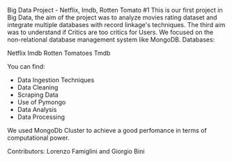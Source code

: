 Big Data Project - Netflix, Imdb, Rotten Tomato #1
This is our first project in Big Data, the aim of the project was to analyze movies rating dataset and integrate multiple databases with record linkage's techniques. 
The third aim was to understand if Critics are too critics for Users. We focused on the non-relational database management system like MongoDB. 
Databases:

Netflix
Imdb
Rotten Tomatoes
Tmdb

You can find: 

- Data Ingestion Techniques 
- Data Cleaning
- Scraping Data
- Use of Pymongo
- Data Analysis 
- Data Processing

We used MongoDb Cluster to achieve a good perfomance in terms of computational power. 


Contributors: Lorenzo Famiglini and Giorgio Bini
